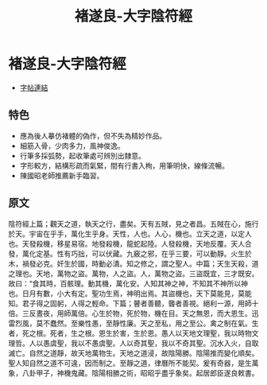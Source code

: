 ﻿---
title: '褚遂良-大字陰符經'
tags: ['褚遂良', '墨跡', '楷書']
order: 8
---
# 褚遂良-大字陰符經
* [字帖連結](https://9610.com/csl/06.htm)

## 特色
* 應為後人摹仿褚體的偽作，但不失為精妙作品。
* 細筋入骨，少肉多力，風神俊逸。
* 行筆多採弧勢，起收筆處可辨別出隸意。
* 字形較方，結構形疏而氣緊，間有行書入栒，用筆明快，線條流暢。
* 陳國昭老師推薦新手臨習。

## 原文
陰符經上篇；觀天之道，執天之行，盡矣。天有五賊，見之者昌。五賊在心，施行於天。宇宙在乎手，萬化生乎身。天性，人也。人心，機也。立天之道，以定人也。天發殺機，移星易宿。地發殺機，龍蛇起陸。人發殺機，天地反覆。天人合發，萬化定基。性有巧拙，可以伏藏。九竅之邪，在乎三要，可以動靜。火生於木，禍發必克。奸生於國，時動必潰。知之修之，謂之聖人。中篇；天生天殺，道之理也。天地，萬物之盜。萬物，人之盜。人，萬物之盜。三盜既宜，三才既安。故曰：“食其時，百骸理。動其機，萬化安。人知其神之神，不知其不神所以神也。日月有數，小大有定。聖功生焉，神明出焉。其盜機也，天下莫能見，莫能知。君子得之固躬，人得之輕命。下篇；瞽者善聽，聾者善視。絕利一源，用師十倍。三反晝夜，用師萬倍。心生於物，死於物，機在目。天之無恩，而大恩生。迅雷烈風，莫不蠢然。至樂性愚，至靜性廉。天之至私，用之至公。禽之制在氣。生者，死之根。死者，生之根。恩生於害，生於恩。愚人以天地文理聖，我以時物文理哲。人以愚虞聖，我以不愚虞聖。人以奇其聖，我以不奇其聖。沉水入火，自取滅亡。自然之道靜，故天地萬物生。天地之道浸，故陰陽勝。陰陽推而變化順矣。聖人知自然之道不可違，因而制之。至靜之道，律曆所不能契。爰有奇器，是生萬象，八卦甲子，神機鬼藏。陰陽相勝之術，昭昭乎盡乎象矣。起居郎臣遂良敕書。